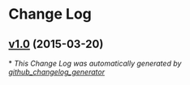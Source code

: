 # Change Log

## [v1.0](https://github.com/Skeyelab/Take-5-Tickets/tree/v1.0) (2015-03-20)



\* *This Change Log was automatically generated by [github_changelog_generator](https://github.com/skywinder/Github-Changelog-Generator)*